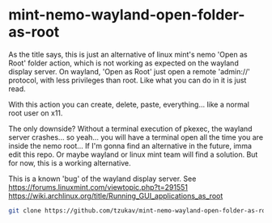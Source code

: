 # mint-nemo-wayland-open-folder-as-root
As the title says, this is just an alternative of linux mint's nemo 'Open as Root' folder action, which is not working as expected on the wayland display server.
On wayland, 'Open as Root' just open a remote 'admin://' protocol, with less privileges than root.
Like what you can do in it is just read.

With this action you can create, delete, paste, everything... like a normal root user on x11.

The only downside? Without a terminal execution of pkexec, the wayland server crashes... so yeah... you will have a terminal open all the time you are inside the nemo root... 
If I'm gonna find an alternative in the future, imma edit this repo. 
Or maybe wayland or linux mint team will find a solution.
But for now, this is a working alternative.

This is a known 'bug' of the wayland display server.
See https://forums.linuxmint.com/viewtopic.php?t=291551
https://wiki.archlinux.org/title/Running_GUI_applications_as_root

```bash
git clone https://github.com/tzukav/mint-nemo-wayland-open-folder-as-root.git && mv mint-nemo-wayland-open-folder-as-root/* ~/.local/share/nemo/actions/ && rm -rf mint-nemo-wayland-open-folder-as-root && chmod +x ~/.local/share/nemo/actions/open_as_root.sh
```
